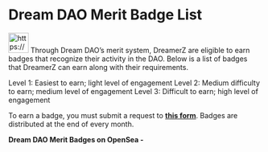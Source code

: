 # Dream DAO Merit Badge List

<aside>
<img src="https://www.notion.so/icons/new-badge_yellow.svg" alt="https://www.notion.so/icons/new-badge_yellow.svg" width="40px" /> Through Dream DAO’s merit system, DreamerZ are eligible to earn badges that recognize their activity in the DAO. Below is a list of badges that DreamerZ can earn along with their requirements.

Level 1: Easiest to earn; light level of engagement
Level 2: Medium difficulty to earn; medium level of engagement
Level 3: Difficult to earn; high level of engagement

To earn a badge, you must submit a request to **[this form](http://meritclaim.paperform.co)**. Badges are distributed at the end of every month.

</aside>

**Dream DAO Merit Badges on OpenSea -** 

[](https://opensea.io/collection/dream-dao-merit-badges)

[ ](Dream%20DAO%20Merit%20Badge%20List%202c9df81dd8d44702ae0214c02c7ccd25/Untitled%204df6976f51414ad997804d352babc031.csv)
